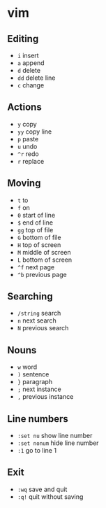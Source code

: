 # vim

## Editing

* `i` insert
* `a` append
* `d` delete
* `dd` delete line
* `c` change

## Actions

* `y` copy
* `yy` copy line
* `p` paste
* `u` undo
* `^r` redo
* `r` replace

## Moving

* `t` to
* `f` on
* `0` start of line
* `$` end of line
* `gg` top of file
* `G` bottom of file
* `H` top of screen
* `M` middle of screen
* `L` bottom of screen
* `^f` next page
* `^b` previous page

## Searching

* `/string` search
* `n` next search
* `N` previous search

## Nouns

* `w` word
* `)` sentence
* `}` paragraph
* `;` next instance
* `,` previous instance

## Line numbers

* `:set nu` show line number
* `:set nonum` hide line number
* `:1` go to line 1

## Exit

* `:wq` save and quit
* `:q!` quit without saving
